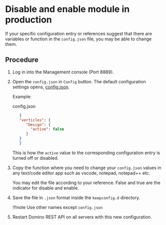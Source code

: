 # Disable and enable module in production
   If your specific configuration entry or references suggest that there are variables or function in the `config.json` file, you may be able to change them. 



## Procedure

1. Log in into the Management console (Port 8889). 
2. Open the `config.json` in `Config` button. The default configuration settings opens, [config.json](/docs/references/security/configjson.md).

      Example:
      
      config.json
      ```json
         {
         "verticles": {
            "Design": {
              "active": false
            }
         }
         }
      ```

      This is how the `active` value to the corresponding configuration entry is turned off or disabled.

 3. Copy the function where you need to change your `config.json` values in any text/code editor app such as vscode, notepad, notepad++ etc.

      You may edit the file according to your reference. False and true are the indicator for disable and enable.

4. Save the file in `.json` format inside the `keepconfig.d` directory.
      
    !!!note
        Use other names except `config.json`
           
5. Restart Domino REST API on all servers with this new configuration.
